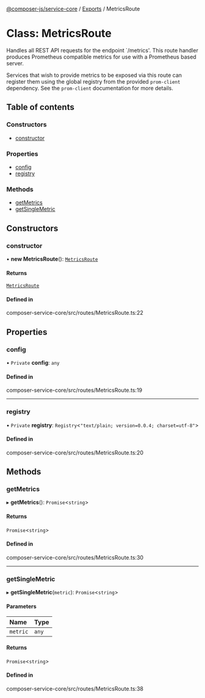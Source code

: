 [@composer-js/service-core](../README.md) / [Exports](../modules.md) / MetricsRoute

# Class: MetricsRoute

Handles all REST API requests for the endpoint `/metrics'. This route handler produces Prometheus compatible metrics
for use with a Prometheus based server.

Services that wish to provide metrics to be exposed via this route can register them using the global registry
from the provided `prom-client` dependency. See the `prom-client` documentation for more details.

## Table of contents

### Constructors

- [constructor](MetricsRoute.md#constructor)

### Properties

- [config](MetricsRoute.md#config)
- [registry](MetricsRoute.md#registry)

### Methods

- [getMetrics](MetricsRoute.md#getmetrics)
- [getSingleMetric](MetricsRoute.md#getsinglemetric)

## Constructors

### constructor

• **new MetricsRoute**(): [`MetricsRoute`](MetricsRoute.md)

#### Returns

[`MetricsRoute`](MetricsRoute.md)

#### Defined in

composer-service-core/src/routes/MetricsRoute.ts:22

## Properties

### config

• `Private` **config**: `any`

#### Defined in

composer-service-core/src/routes/MetricsRoute.ts:19

___

### registry

• `Private` **registry**: `Registry`\<``"text/plain; version=0.0.4; charset=utf-8"``\>

#### Defined in

composer-service-core/src/routes/MetricsRoute.ts:20

## Methods

### getMetrics

▸ **getMetrics**(): `Promise`\<`string`\>

#### Returns

`Promise`\<`string`\>

#### Defined in

composer-service-core/src/routes/MetricsRoute.ts:30

___

### getSingleMetric

▸ **getSingleMetric**(`metric`): `Promise`\<`string`\>

#### Parameters

| Name | Type |
| :------ | :------ |
| `metric` | `any` |

#### Returns

`Promise`\<`string`\>

#### Defined in

composer-service-core/src/routes/MetricsRoute.ts:38
